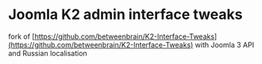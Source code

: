 # Joomla K2 admin interface tweaks
fork of [https://github.com/betweenbrain/K2-Interface-Tweaks](https://github.com/betweenbrain/K2-Interface-Tweaks)
with Joomla 3 API and Russian localisation

